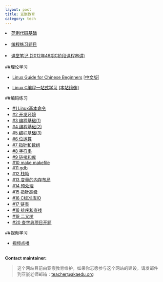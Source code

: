```yaml
---
layout: post
title: 亚嵌教育
category: tech 
---
```

<li> <a href="/code/primary_coding.html">范例代码基础</a> </li> <br>
<li> <a href="notice.html">编程练习题目</a> </li> <br>
<li> <a href="/code/c_notes.html">课堂笔记 (2012年46期C阶段课程串讲)</a> </li> <br>
##理论学习
<ul>
<li> 
  <a href="http://happypeter.github.com/LGCB/book/index.html" target="_blank">Linux Guide for Chinese Beginners</a> 
  <a href="http://happypeter.github.com/LGCB/book/zh/" target="_blank">[中文版]</a>
</li>
</ul>
<ul>
<li> 
<a href="http://learn.akae.cn/" target="_blank">Linux C编程一站式学习</a> 
<a href="/book/html-chunk/" target="_blank">[本站镜像]</a>
</li>
</ul>

##编码练习
<ul>
<li> <a href="/post/chapter_01.html">#1 Linux基本命令</a> </li>
<li> <a href="/post/chapter_02.html">#2 开发环境</a> </li>
<li> <a href="/post/chapter_03.html">#3 编程基础(1)</a> </li>
<li> <a href="/post/chapter_04.html">#4 编程基础(2)</a> </li>
<li> <a href="/post/chapter_05.html">#5 编程基础(3)</a> </li>
<li> <a href="/post/chapter_06.html">#6 位运算</a> </li>
<li> <a href="/post/chapter_07.html">#7 指针和数组</a> </li>
<li> <a href="/post/chapter_08.html">#8 字符串</a> </li>
<li> <a href="/post/chapter_09.html">#9 链接和库</a> </li>
<li> <a href="/post/chapter_10.html">#10 make makefile</a> </li>
<li> <a href="/post/chapter_11.html">#11 gdb</a> </li>
<li> <a href="/post/chapter_12.html">#12 栈帧</a> </li>
<li> <a href="/post/chapter_13.html">#13 变量的内存布局</a> </li>
<li> <a href="/post/chapter_14.html">#14 预处理</a> </li>
<li> <a href="/post/chapter_15.html">#15 指针高级</a> </li>
<li> <a href="/post/chapter_16.html">#16 C标准库IO</a> </li>
<li> <a href="/post/chapter_17.html">#17 链表</a> </li>
<li> <a href="/post/chapter_18.html">#18 排序和查找</a> </li>
<li> <a href="/post/chapter_19.html">#19 二叉树</a> </li>
<li> <a href="/post/chapter_20.html">#20 查字典项目开题</a> </li>
</ul>
##视频学习
<ul>
<li><a href="http://akaedu.gensee.com/webcast/site/ondemand" target="_blank">视频点播</a> </li>
</ul>
<p><br /><b>Contact maintainer:</b></p>

<blockquote>
<p>
这个网站目前由亚嵌教育维护，如果你志愿参与这个网站的建设，请发邮件到亚嵌老师邮箱：<a
href="mailto:teacher@akaedu.org?subject=feedback">teacher@akaedu.org</a><br>
</p>
</blockquote>
